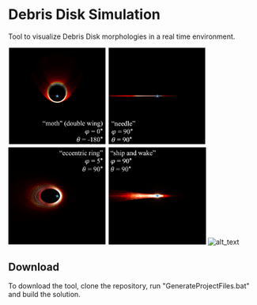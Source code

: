 # Debris Disk Simulation

Tool to visualize Debris Disk morphologies in a real time environment.

<p float="left">
<img alt="alt_text" width="400px" src="https://github.com/RobinLmn/DebrisDiskSimulation/blob/main/Documents/Media/Final%20Report/DebrisDisks/disk_morphologies.png" />

<img alt="alt_text" width="400px" src="https://github.com/RobinLmn/DebrisDiskSimulation/blob/main/Documents/Media/Final%20Report/DebrisDisks/disk_morphologies_thermal.png" />
  
</p>

## Download

To download the tool, clone the repository, run "GenerateProjectFiles.bat" and build the solution.
